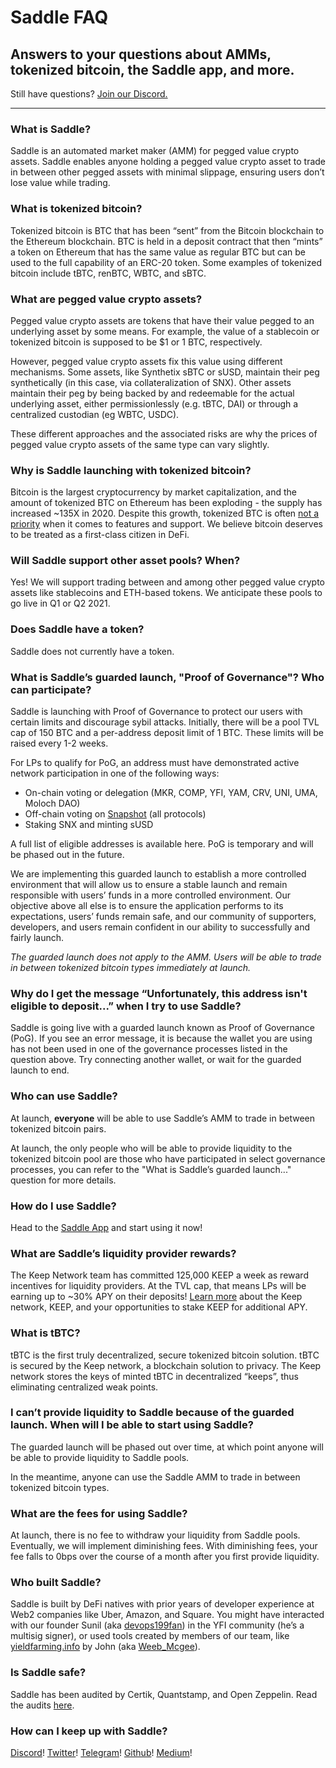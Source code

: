 # Saddle FAQ

## Answers to your questions about AMMs, tokenized bitcoin, the Saddle app, and more.

Still have questions? [Join our Discord.](https://discord.gg/hX8RZFBW9R)

---

### What is Saddle?

Saddle is an automated market maker (AMM) for pegged value crypto assets.
Saddle enables anyone holding a pegged value crypto asset to trade in between
other pegged assets with minimal slippage, ensuring users don’t lose value
while trading.

### What is tokenized bitcoin?

Tokenized bitcoin is BTC that has been “sent” from the Bitcoin blockchain to
the Ethereum blockchain. BTC is held in a deposit contract that then “mints” a
token on Ethereum that has the same value as regular BTC but can be used to the
full capability of an ERC-20 token. Some examples of tokenized bitcoin include
tBTC, renBTC, WBTC, and sBTC.

### What are pegged value crypto assets?

Pegged value crypto assets are tokens that have their value pegged to an
underlying asset by some means. For example, the value of a stablecoin or
tokenized bitcoin is supposed to be $1 or 1 BTC, respectively.

However, pegged value crypto assets fix this value using different mechanisms.
Some assets, like Synthetix sBTC or sUSD, maintain their peg synthetically (in
this case, via collateralization of SNX). Other assets maintain their peg by
being backed by and redeemable for the actual underlying asset, either
permissionlessly (e.g. tBTC, DAI) or through a centralized custodian (eg WBTC,
USDC).

These different approaches and the associated risks are why the prices of pegged
value crypto assets of the same type can vary slightly.

### Why is Saddle launching with tokenized bitcoin?

Bitcoin is the largest cryptocurrency by market capitalization, and the amount
of tokenized BTC on Ethereum has been exploding - the supply has increased
~135X in 2020. Despite this growth, tokenized BTC is often [not a
priority](https://github.com/Uniswap/uniswap-interface/pull/1144) when
it comes to features and support. We believe bitcoin deserves to be treated as
a first-class citizen in DeFi.

### Will Saddle support other asset pools? When?

Yes! We will support trading between and among other pegged value crypto assets
like stablecoins and ETH-based tokens. We anticipate these pools to go live in
Q1 or Q2 2021.

### Does Saddle have a token?

Saddle does not currently have a token.

### What is Saddle’s guarded launch, "Proof of Governance"? Who can participate?

Saddle is launching with Proof of Governance to protect our users with certain
limits and discourage sybil attacks. Initially, there will be a pool TVL cap of
150 BTC and a per-address deposit limit of 1 BTC. These limits will be raised
every 1-2 weeks.

For LPs to qualify for PoG, an address must have demonstrated active network
participation in one of the following ways:

- On-chain voting or delegation (MKR, COMP, YFI, YAM, CRV, UNI, UMA, Moloch DAO)
- Off-chain voting on [Snapshot](https://snapshot.page/) (all protocols)
- Staking SNX and minting sUSD

A full list of eligible addresses is available here. PoG is temporary and will
be phased out in the future.

We are implementing this guarded launch to establish a more controlled
environment that will allow us to ensure a stable launch and remain responsible
with users’ funds in a more controlled environment. Our objective above all
else is to ensure the application performs to its expectations, users’ funds
remain safe, and our community of supporters, developers, and users remain
confident in our ability to successfully and fairly launch.

_The guarded launch does not apply to the AMM. Users will be able to trade in
between tokenized bitcoin types immediately at launch._

### Why do I get the message “Unfortunately, this address isn't eligible to deposit...” when I try to use Saddle?

Saddle is going live with a guarded launch known as Proof of Governance (PoG).
If you see an error message, it is because the wallet you are using has not
been used in one of the governance processes listed in the question above. Try
connecting another wallet, or wait for the guarded launch to end.

### Who can use Saddle?

At launch, **everyone** will be able to use Saddle’s AMM to trade in between
tokenized bitcoin pairs.

At launch, the only people who will be able to provide liquidity to the tokenized
bitcoin pool are those who have participated in select governance processes, you
can refer to the "What is Saddle’s guarded launch..." question for more details.

### How do I use Saddle?

Head to the [Saddle App](https://saddle.exchange) and start using it now!

### What are Saddle’s liquidity provider rewards?

The Keep Network team has committed 125,000 KEEP a week as reward incentives
for liquidity providers. At the TVL cap, that means LPs will be earning up to
~30% APY on their deposits! [Learn more](https://keep.network/) about the Keep
network, KEEP, and your opportunities to stake KEEP for additional APY.

### What is tBTC?

tBTC is the first truly decentralized, secure tokenized bitcoin solution. tBTC
is secured by the Keep network, a blockchain solution to privacy. The Keep
network stores the keys of minted tBTC in decentralized “keeps”, thus
eliminating centralized weak points.

### I can’t provide liquidity to Saddle because of the guarded launch. When will I be able to start using Saddle?

The guarded launch will be phased out over time, at which point anyone will be
able to provide liquidity to Saddle pools.

In the meantime, anyone can use the Saddle AMM to trade in between tokenized
bitcoin types.

### What are the fees for using Saddle?

At launch, there is no fee to withdraw your liquidity from Saddle pools.
Eventually, we will implement diminishing fees. With diminishing fees, your fee
falls to 0bps over the course of a month after you first provide liquidity.

### Who built Saddle?

Saddle is built by DeFi natives with prior years of developer experience at
Web2 companies like Uber, Amazon, and Square. You might have interacted with
our founder Sunil (aka [devops199fan](https://twitter.com/devops199fan)) in the
YFI community (he’s a multisig signer), or used tools created by members of our
team, like [yieldfarming.info](https://yieldfarming.info/) by John (aka
[Weeb_Mcgee](https://twitter.com/Weeb_Mcgee)).

### Is Saddle safe?

Saddle has been audited by Certik, Quantstamp, and Open Zeppelin. Read the
audits [here](https://github.com/saddle-finance/saddle-audits).

### How can I keep up with Saddle?

[Discord](https://discord.gg/hX8RZFBW9R)!
[Twitter](https://twitter.com/saddlefinance)!
[Telegram](https://t.me/saddle_finance)!
[Github](https://github.com/saddle-finance)!
[Medium](https://medium.com/saddle)!
